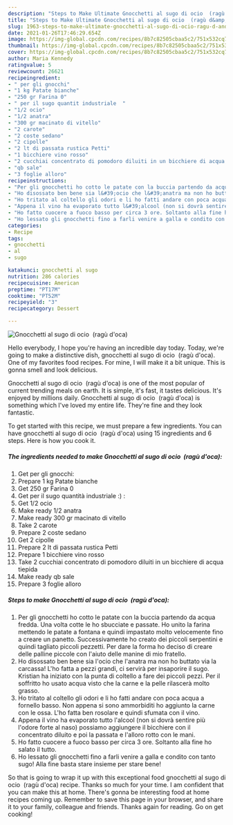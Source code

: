 ```yaml
---
description: "Steps to Make Ultimate Gnocchetti al sugo di ocio  (ragù d&amp;#39;oca)"
title: "Steps to Make Ultimate Gnocchetti al sugo di ocio  (ragù d&amp;#39;oca)"
slug: 1963-steps-to-make-ultimate-gnocchetti-al-sugo-di-ocio-ragu-d-and-39-oca
date: 2021-01-26T17:46:29.654Z
image: https://img-global.cpcdn.com/recipes/8b7c82505cbaa5c2/751x532cq70/gnocchetti-al-sugo-di-ocio-ragu-doca-recipe-main-photo.jpg
thumbnail: https://img-global.cpcdn.com/recipes/8b7c82505cbaa5c2/751x532cq70/gnocchetti-al-sugo-di-ocio-ragu-doca-recipe-main-photo.jpg
cover: https://img-global.cpcdn.com/recipes/8b7c82505cbaa5c2/751x532cq70/gnocchetti-al-sugo-di-ocio-ragu-doca-recipe-main-photo.jpg
author: Maria Kennedy
ratingvalue: 5
reviewcount: 26621
recipeingredient:
- " per gli gnocchi"
- "1 kg Patate bianche"
- "250 gr Farina 0"
- " per il sugo quantit industriale  "
- "1/2 ocio"
- "1/2 anatra"
- "300 gr macinato di vitello"
- "2 carote"
- "2 coste sedano"
- "2 cipolle"
- "2 lt di passata rustica Petti"
- "1 bicchiere vino rosso"
- "2 cucchiai concentrato di pomodoro diluiti in un bicchiere di acqua tiepida"
- "qb sale"
- "3 foglie alloro"
recipeinstructions:
- "Per gli gnocchetti ho cotto le patate con la buccia partendo da acqua fredda. Una volta cotte le ho sbucciate e passate. Ho unito la farina mettendo le patate a fontana e quindi impastato molto velocemente fino a creare un panetto. Successivamente ho creato dei piccoli serpentini e quindi tagliato piccoli pezzetti. Per dare la forma ho deciso di creare delle palline piccole con l&#39;aiuto delle manine di mio fratello."
- "Ho disossato ben bene sia l&#39;ocio che l&#39;anatra ma non ho buttato via la carcassa! L&#39;ho fatta a pezzi grandi, ci servirà per insaporire il sugo. Kristian ha iniziato con la punta di coltello a fare dei piccoli pezzi. Per il soffritto ho usato acqua visto che la carne e la pelle rilascerà molto grasso."
- "Ho tritato al coltello gli odori e li ho fatti andare con poca acqua a fornello basso. Non appena si sono ammorbiditi ho aggiunto la carne con le ossa. L&#39;ho fatta ben rosolare e quindi sfumata con il vino."
- "Appena il vino ha evaporato tutto l&#39;alcool (non si dovrà sentire più l&#39;odore forte al naso) possiamo aggiungere il bicchiere con il concentrato diluito e poi la passata e l&#39;alloro rotto con le mani."
- "Ho fatto cuocere a fuoco basso per circa 3 ore. Soltanto alla fine ho salato il tutto."
- "Ho lessato gli gnocchetti fino a farli venire a galla e condito con tanto sugo! Alla fine basta stare insieme per stare bene!"
categories:
- Recipe
tags:
- gnocchetti
- al
- sugo

katakunci: gnocchetti al sugo 
nutrition: 286 calories
recipecuisine: American
preptime: "PT17M"
cooktime: "PT52M"
recipeyield: "3"
recipecategory: Dessert

---
```



![Gnocchetti al sugo di ocio  (ragù d&#39;oca)](https://img-global.cpcdn.com/recipes/8b7c82505cbaa5c2/751x532cq70/gnocchetti-al-sugo-di-ocio-ragu-doca-recipe-main-photo.jpg)

Hello everybody, I hope you're having an incredible day today. Today, we're going to make a distinctive dish, gnocchetti al sugo di ocio  (ragù d&#39;oca). One of my favorites food recipes. For mine, I will make it a bit unique. This is gonna smell and look delicious.

Gnocchetti al sugo di ocio  (ragù d&#39;oca) is one of the most popular of current trending meals on earth. It is simple, it's fast, it tastes delicious. It's enjoyed by millions daily. Gnocchetti al sugo di ocio  (ragù d&#39;oca) is something which I've loved my entire life. They're fine and they look fantastic.




To get started with this recipe, we must prepare a few ingredients. You can have gnocchetti al sugo di ocio  (ragù d&#39;oca) using 15 ingredients and 6 steps. Here is how you cook it.

<!--inarticleads1-->

##### The ingredients needed to make Gnocchetti al sugo di ocio  (ragù d&#39;oca):

1. Get  per gli gnocchi:
1. Prepare 1 kg Patate bianche
1. Get 250 gr Farina 0
1. Get  per il sugo quantità industriale :) :
1. Get 1/2 ocio
1. Make ready 1/2 anatra
1. Make ready 300 gr macinato di vitello
1. Take 2 carote
1. Prepare 2 coste sedano
1. Get 2 cipolle
1. Prepare 2 lt di passata rustica Petti
1. Prepare 1 bicchiere vino rosso
1. Take 2 cucchiai concentrato di pomodoro diluiti in un bicchiere di acqua tiepida
1. Make ready qb sale
1. Prepare 3 foglie alloro




<!--inarticleads2-->

##### Steps to make Gnocchetti al sugo di ocio  (ragù d&#39;oca):

1. Per gli gnocchetti ho cotto le patate con la buccia partendo da acqua fredda. Una volta cotte le ho sbucciate e passate. Ho unito la farina mettendo le patate a fontana e quindi impastato molto velocemente fino a creare un panetto. Successivamente ho creato dei piccoli serpentini e quindi tagliato piccoli pezzetti. Per dare la forma ho deciso di creare delle palline piccole con l&#39;aiuto delle manine di mio fratello.
1. Ho disossato ben bene sia l&#39;ocio che l&#39;anatra ma non ho buttato via la carcassa! L&#39;ho fatta a pezzi grandi, ci servirà per insaporire il sugo. Kristian ha iniziato con la punta di coltello a fare dei piccoli pezzi. Per il soffritto ho usato acqua visto che la carne e la pelle rilascerà molto grasso.
1. Ho tritato al coltello gli odori e li ho fatti andare con poca acqua a fornello basso. Non appena si sono ammorbiditi ho aggiunto la carne con le ossa. L&#39;ho fatta ben rosolare e quindi sfumata con il vino.
1. Appena il vino ha evaporato tutto l&#39;alcool (non si dovrà sentire più l&#39;odore forte al naso) possiamo aggiungere il bicchiere con il concentrato diluito e poi la passata e l&#39;alloro rotto con le mani.
1. Ho fatto cuocere a fuoco basso per circa 3 ore. Soltanto alla fine ho salato il tutto.
1. Ho lessato gli gnocchetti fino a farli venire a galla e condito con tanto sugo! Alla fine basta stare insieme per stare bene!




So that is going to wrap it up with this exceptional food gnocchetti al sugo di ocio  (ragù d&#39;oca) recipe. Thanks so much for your time. I am confident that you can make this at home. There's gonna be interesting food at home recipes coming up. Remember to save this page in your browser, and share it to your family, colleague and friends. Thanks again for reading. Go on get cooking!
